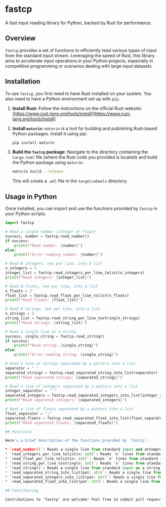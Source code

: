# fastcp

A fast input reading library for Python, backed by Rust for performance.

## Overview

`fastcp` provides a set of functions to efficiently read various types of input from the standard input stream. Leveraging the speed of Rust, this library aims to accelerate input operations in your Python projects, especially in competitive programming or scenarios dealing with large input datasets.

## Installation

To use `fastcp`, you first need to have Rust installed on your system. You also need to have a Python environment set up with `pip`.

1.  **Install Rust:** Follow the instructions on the official Rust website: [https://www.rust-lang.org/tools/install](https://www.rust-lang.org/tools/install)

2.  **Install `maturin`:** `maturin` is a tool for building and publishing Rust-based Python packages. Install it using pip:
    ```bash
    pip install maturin
    ```

3.  **Build the `fastcp` package:** Navigate to the directory containing the `Cargo.toml` file (where the Rust code you provided is located) and build the Python package using `maturin`:
    ```bash
    maturin build --release
    ```
    This will create a `.whl` file in the `target/wheels` directory.



## Usage in Python

Once installed, you can import and use the functions provided by `fastcp` in your Python scripts.

```python
import fastcp

# Read a single number (integer or float)
success, number = fastcp.read_number()
if success:
    print(f"Read number: {number}")
else:
    print(f"Error reading number: {number}")

# Read N integers, one per line, into a list
n_integers = 3
integer_list = fastcp.read_integers_per_line_tolist(n_integers)
print(f"Read integers: {integer_list}")

# Read N floats, one per line, into a list
n_floats = 2
float_list = fastcp.read_float_per_line_tolist(n_floats)
print(f"Read floats: {float_list}")

# Read N strings, one per line, into a list
n_strings = 2
string_list = fastcp.read_string_per_line_tostring(n_strings)
print(f"Read strings: {string_list}")

# Read a single line as a string
success, single_string = fastcp.read_string()
if success:
    print(f"Read string: {single_string}")
else:
    print(f"Error reading string: {single_string}")

# Read a line of strings separated by a pattern into a list
separator = " "
separated_strings = fastcp.read_separated_string_into_list(separator)
print(f"Read separated strings: {separated_strings}")

# Read a line of integers separated by a pattern into a list
integer_separator = ","
separated_integers = fastcp.read_separated_integers_into_list(integer_separator)
print(f"Read separated integers: {separated_integers}")

# Read a line of floats separated by a pattern into a list
float_separator = ";"
separated_floats = fastcp.read_separated_float_into_list(float_separator)
print(f"Read separated floats: {separated_floats}")

## Functions

Here's a brief description of the functions provided by `fastcp`:

* `read_number()`: Reads a single line from standard input and attempts to parse it as either an integer (`i64`) or a float (`f64`). Returns a tuple `(success: bool, value: Union[int, float, str])`. If `success` is `False`, `value` will be an error message.
* `read_integers_per_line_tolist(n: int)`: Reads `n` lines from standard input and attempts to parse each line as an integer (`i64`). Returns a Python list of the parsed integers. Lines that cannot be parsed as integers are ignored.
* `read_float_per_line_tolist(n: int)`: Reads `n` lines from standard input and attempts to parse each line as a float (`f64`). Returns a Python list of the parsed floats. Lines that cannot be parsed as floats are ignored.
* `read_string_per_line_tostring(n: int)`: Reads `n` lines from standard input and returns a Python list where each element is a line read as a string (including the newline character).
* `read_string()`: Reads a single line from standard input as a string (including the newline character). Returns a tuple `(success: bool, value: str)`. If `success` is `False`, `value` will be an error message.
* `read_separated_string_into_list(pat: str)`: Reads a single line from standard input and splits it into a list of strings based on the provided delimiter `pat`.
* `read_separated_integers_into_list(pat: str)`: Reads a single line from standard input, splits it based on the delimiter `pat`, and attempts to parse each part as an integer (`i64`). Returns a Python list of the successfully parsed integers.
* `read_separated_float_into_list(pat: str)`: Reads a single line from standard input, splits it based on the delimiter `pat`, and attempts to parse each part as a float (`f64`). Returns a Python list of the successfully parsed floats.

## Contributing

Contributions to `fastcp` are welcome! Feel free to submit pull requests or open issues for bug fixes or new features.
